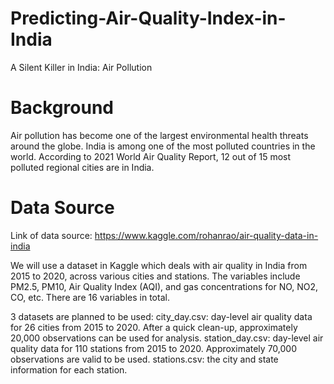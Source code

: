 # Predicting-Air-Quality-Index-in-India
A Silent Killer in India: Air Pollution 


# Background
Air pollution has become one of the largest environmental health threats around the globe. India is among one of the most polluted countries in the world. According to 2021 World Air Quality Report, 12 out of 15 most polluted regional cities are in India.


# Data Source

Link of data source: https://www.kaggle.com/rohanrao/air-quality-data-in-india

We will use a dataset in Kaggle which deals with air quality in India from 2015 to 2020, across various cities and stations. The variables include PM2.5, PM10, Air Quality Index (AQI), and gas concentrations for NO, NO2, CO, etc. There are 16 variables in total.

3 datasets are planned to be used:
city_day.csv: day-level air quality data for 26 cities from 2015 to 2020. After a quick clean-up, approximately 20,000 observations can be used for analysis.
station_day.csv: day-level air quality data for 110 stations from 2015 to 2020. Approximately 70,000 observations are valid to be used.
stations.csv: the city and state information for each station.
